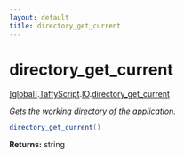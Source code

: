 ```yaml
---
layout: default
title: directory_get_current
---
```


# directory_get_current

[\[global\]]({{site.baseurl}}/docs/).[TaffyScript]({{site.baseurl}}/docs/TaffyScript/).[IO]({{site.baseurl}}/docs/TaffyScript/IO/).[directory_get_current]({{site.baseurl}}/docs/TaffyScript/IO/directory_get_current/)

_Gets the working directory of the application._

```cs
directory_get_current()
```

**Returns:** string
